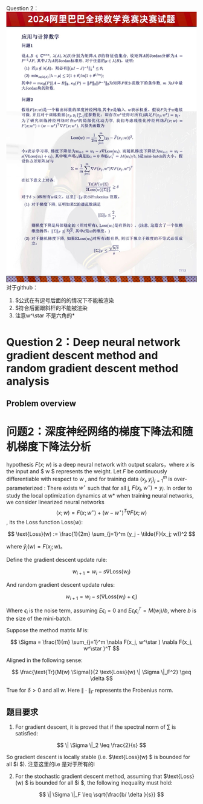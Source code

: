 
Question 2：
![](picture/Prove_gradientDescent_locallyStable.jpg)
对于github：
1. $公式在有逗号后面的的情况下不能被渲染
2. $符合后面跟斜杆的不能被渲染
3. 注意w^\star 不是六角的*
# Question 2：Deep neural network gradient descent method and random gradient descent method analysis

## Problem overview
# 问题2：深度神经网络的梯度下降法和随机梯度下降法分析

hypothesis $F(x; w)$ is a deep neural network with output scalars，where $x$ is the input and $ w $ represents the weight. Let $F$ be continuously differentiable with respect to $w$ , and for training data $(x_j, y_j)_{j=1}^m$ is over-parameterized : There exists $w^\star$ such that for all j, $F(x_j, w^\star) = y_i$. In order to study the local optimization dynamics at w* when training neural networks, we consider linearized neural networks 
$$ 
(x; w) = F(x; w^\star ) + (w - w^\star ) ^ T \nabla F(x; w)
$$
, its the Loss function $\text{Loss}(w)$:

$$
\text{Loss}(w) := \frac{1}{2m} \sum_{j=1}^m (y_j - \tilde{F}(x_j; w))^2
$$

where $\hat{y}_j(w) = F(x_j; w)$。

Define the gradient descent update rule:

$$
w_{i+1} = w_i - s \nabla \text{Loss}(w_i)
$$

And random gradient descent update rules:

$$
w_{i+1} = w_i - s (\nabla \text{Loss}(w_i) + \epsilon_i)
$$

Where $\epsilon_i$ is the noise term, assuming 
$E\epsilon_i = 0$
and $E\epsilon_i \epsilon_i^T = M(w_i)/b$, where 
$b$ is the size of the mini-batch.

Suppose the method matrix $M$ is:

$$
\Sigma = \frac{1}{m} \sum_{j=1}^m \nabla F(x_j, w^\star ) \nabla F(x_j,  w^\star )^T
$$

Aligned in the following sense:

$$
\frac{\text{Tr}(M(w) \Sigma)}{2 \text{Loss}(w) \| \Sigma \|_F^2} \geq \delta
$$

True for $\delta > 0$ and all $w$. Here $\| \cdot \|_F$ represents the Frobenius norm.

## 题目要求

1. For gradient descent, it is proved that if the spectral norm of ∑ is satisfied:

$$
\| \Sigma \|_2 \leq \frac{2}{s}
$$

So gradient descent is locally stable (i.e. $\text{Loss}(w) $ is bounded for all $i $). 注意这里的i.e 是对于所有的i

2. For the stochastic gradient descent method, assuming that $\text{Loss}(w) $ is bounded for all $i $, the following inequality must hold:

$$
\| \Sigma \|_F \leq \sqrt{\frac{b/ \delta }{s}}
$$
